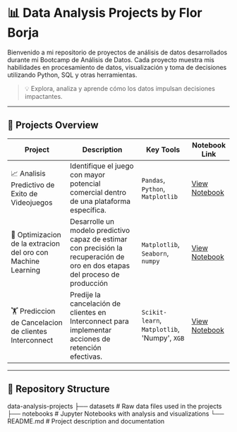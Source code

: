 # 📊 Data Analysis Projects by Flor Borja
Bienvenido a mi repositorio de proyectos de análisis de datos desarrollados durante mi Bootcamp de Análisis de Datos.
Cada proyecto muestra mis habilidades en procesamiento de datos, visualización y toma de decisiones utilizando Python, SQL y otras herramientas.

> 💡 Explora, analiza y aprende cómo los datos impulsan decisiones impactantes.

---

## 🚀 Projects Overview

| Project | Description | Key Tools | Notebook Link |
|---------|------------|-----------|---------------|
| 📈 Analisis Predictivo de Exito de Videojuegos | Identifique el juego con mayor potencial comercial dentro de una plataforma específica. | `Pandas`, `Python`, `Matplotlib` | [View Notebook](analisis-de-tienda-videojuegos/Proyecto_6.ipynb) |
| 🛒 Optimizacion de la extracion del oro con Machine Learning | Desarrolle un modelo predictivo capaz de estimar con precisión la recuperación de oro en dos etapas del proceso de producción | `Matplotlib`, `Seaborn`, `numpy` | [View Notebook](modelo-machine-learning-zyfra/Proyecto_12.ipynb) |
| 🏋️ Prediccion de Cancelacion de clientes Interconnect |Predije la cancelación de clientes en Interconnect para implementar acciones de retención efectivas. | `Scikit-learn`, `Matplotlib`, 'Numpy', `XGB` | [View Notebook](modelo-churn-telecomunicaciones/Proyecto_Final.ipynb) |

---

## 📁 Repository Structure

data-analysis-projects
├── datasets # Raw data files used in the projects
├── notebooks # Jupyter Notebooks with analysis and visualizations
└── README.md # Project description and documentation

